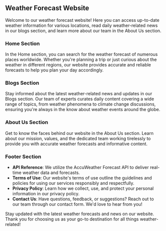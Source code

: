 ## Weather Forecast Website

Welcome to our weather forecast website! Here you can access up-to-date weather information for various locations, read daily weather-related news in our blogs section, and learn more about our team in the About Us section.

### Home Section
In the Home section, you can search for the weather forecast of numerous places worldwide. Whether you're planning a trip or just curious about the weather in different regions, our website provides accurate and reliable forecasts to help you plan your day accordingly.

### Blogs Section
Stay informed about the latest weather-related news and updates in our Blogs section. Our team of experts curates daily content covering a wide range of topics, from weather phenomena to climate change discussions, ensuring you're always in the know about weather events around the globe.

### About Us Section
Get to know the faces behind our website in the About Us section. Learn about our mission, values, and the dedicated team working tirelessly to provide you with accurate weather forecasts and informative content.

### Footer Section
- **API Reference**: We utilize the AccuWeather Forecast API to deliver real-time weather data and forecasts.
- **Terms of Use**: Our website's terms of use outline the guidelines and policies for using our services responsibly and respectfully.
- **Privacy Policy**: Learn how we collect, use, and protect your personal information in our privacy policy.
- **Contact Us**: Have questions, feedback, or suggestions? Reach out to our team through our contact form. We'd love to hear from you!

Stay updated with the latest weather forecasts and news on our website. Thank you for choosing us as your go-to destination for all things weather-related!
